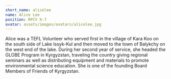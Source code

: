 ```yaml
---
short_name: alicelee
name: Alice Lee
position: RPCV K-7
avatar: assets/images/avatars/alicelee.jpg
---
```


Alice was a TEFL Volunteer who served first in the village of Kara Koo on the south side of Lake Issyk-Kul and then moved to the town of Balykchy on the west end of the lake. During her second year of service, she headed the GLOBE Program in Kyrgyzstan, traveling the country giving regional seminars as well as distributing equipment and materials to promote environmental science education. She is one of the founding Board Members of Friends of Kyrgyzstan.